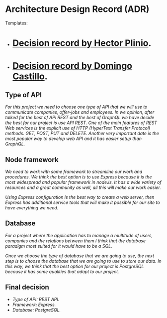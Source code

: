 # Architecture Design Record (ADR)

Templates: 
- # [Decision record  by Hector Plinio](https://github.com/DomingoCast/jnt-copy/blob/ADR/ADR/Docs/ADR-Hector.md).
- # [Decision record  by Domingo Castillo](https://github.com/DomingoCast/jnt-copy/blob/ADR/ADR/Docs/ADR-Domingo.md).

## Type of API
_For this project we need to choose one type of API that we will use to communicate companies, offer-jobs and employees._
_In we opinion, after talked for the best of API REST and the best of GraphQL we have decide the best for our project is use API REST. One of the main features of REST Web services is the explicit use of HTTP (HyperText Transfer Protocol) methods. GET, POST, PUT and DELETE. Another very important date is the most popular way to develop web API and it has easier setup than GraphQL._

## Node framework
_We need to work with some framework to streamline our work and procedures. We think the best option is to use Express because it is the most widespread and popular framework in nodeJs. It has a wide variety of resources and a great community as well, all this will make our work easier._

_Using Express configuration is the best way to create a web server, then Express has additional service tools that will make it possible for our site to have everything we need._

## Database
_For a project where the application has to manage a multitude of users, companies and the relations between them I think that the database paradigm most suited for it would have to be a SQL._

_Once we choose the type of database that we are going to use, the next step is to choose the database that we are going to use to store our data. In this way, we think that the best option for our project is PostgreSQL because it has some qualities that adapt to our project._

## Final decision

- _Type of API: REST API._
- _Framework: Express._
- _Database: PostgreSQL._

